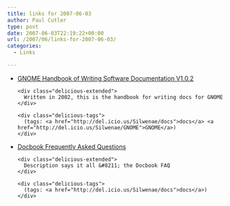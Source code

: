 ```yaml
---
title: links for 2007-06-03
author: Paul Cutler
type: post
date: 2007-06-03T22:19:22+00:00
url: /2007/06/links-for-2007-06-03/
categories:
  - Links

---
```

<ul class="delicious">
  <li>
    <div class="delicious-link">
      <a href="http://developer.gnome.org/projects/gdp/handbook/gdp-handbook/">GNOME Handbook of Writing Software Documentation V1.0.2</a>
    </div>
    
    <div class="delicious-extended">
      Written in 2002, this is the handbook for writing docs for GNOME
    </div>
    
    <div class="delicious-tags">
      (tags: <a href="http://del.icio.us/Silwenae/docs">docs</a> <a href="http://del.icio.us/Silwenae/GNOME">GNOME</a>)
    </div>
  </li>
  
  <li>
    <div class="delicious-link">
      <a href="http://dpawson.co.uk/docbook/">Docbook Frequently Asked Questions</a>
    </div>
    
    <div class="delicious-extended">
      Description says it all &#8211; the Docbook FAQ
    </div>
    
    <div class="delicious-tags">
      (tags: <a href="http://del.icio.us/Silwenae/docs">docs</a>)
    </div>
  </li>
</ul>